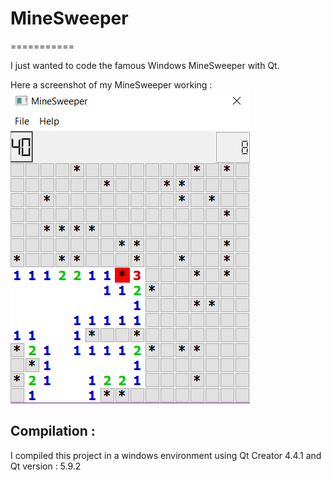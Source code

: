 # MineSweeper
===========

I just wanted to code the famous Windows MineSweeper with Qt.

Here a screenshot of my MineSweeper working :
![alt text](https://raw.githubusercontent.com/MaelGorce/MineSweeper/master/SreenShot_V1.png)

## Compilation :
I compiled this project in a windows environment using Qt Creator 4.4.1 and Qt version : 5.9.2